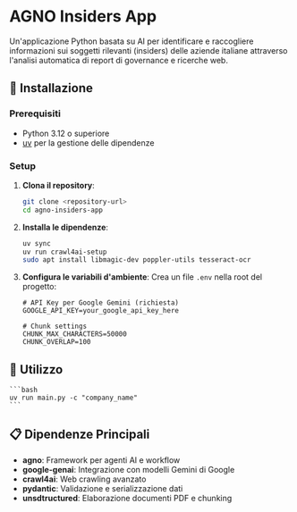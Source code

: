 # AGNO Insiders App

Un'applicazione Python basata su AI per identificare e raccogliere informazioni sui soggetti rilevanti (insiders) delle aziende italiane attraverso l'analisi automatica di report di governance e ricerche web.

## 🚀 Installazione

### Prerequisiti

- Python 3.12 o superiore
- [uv](https://docs.astral.sh/uv/) per la gestione delle dipendenze

### Setup

1. **Clona il repository**:

   ```bash
   git clone <repository-url>
   cd agno-insiders-app
   ```

2. **Installa le dipendenze**:

   ```bash
   uv sync
   uv run crawl4ai-setup
   sudo apt install libmagic-dev poppler-utils tesseract-ocr
   ```

3. **Configura le variabili d'ambiente**:
   Crea un file `.env` nella root del progetto:

   ```env
   # API Key per Google Gemini (richiesta)
   GOOGLE_API_KEY=your_google_api_key_here

   # Chunk settings
   CHUNK_MAX_CHARACTERS=50000
   CHUNK_OVERLAP=100
   ```

## 📖 Utilizzo

    ```bash
    uv run main.py -c "company_name"
    ```

## 📋 Dipendenze Principali

- **agno**: Framework per agenti AI e workflow
- **google-genai**: Integrazione con modelli Gemini di Google
- **crawl4ai**: Web crawling avanzato
- **pydantic**: Validazione e serializzazione dati
- **unsdtructured**: Elaborazione documenti PDF e chunking
